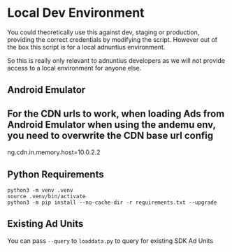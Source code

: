 # Local Dev Environment

You could theoretically use this against dev, staging or production, providing the correct credentials
by modifying the script.   However out of the box this script is for a local adnuntius environment.

So this is really only relevant to adnuntius developers as we will not provide access to a local 
environment for anyone else.

## Android Emulator

## For the CDN urls to work, when loading Ads from Android Emulator when using the andemu env, you need to overwrite the CDN base url config

ng.cdn.in.memory.host=10.0.2.2

## Python Requirements

```
python3 -m venv .venv
source .venv/bin/activate
python3 -m pip install --no-cache-dir -r requirements.txt --upgrade
```

## Existing Ad Units

You can pass `--query` to `loaddata.py` to query for existing SDK Ad Units
